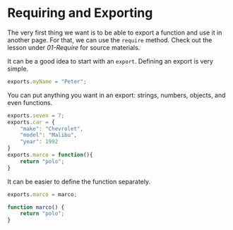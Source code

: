 # Requiring and Exporting
The very first thing we want is to be able to export a function and use it in another page. For that, we can use the `require` method. Check out the lesson under *01-Require* for source materials.

It can be a good idea to start with an `export`. Defining an export is very simple.
```js
exports.myName = "Peter";
```
You can put anything you want in an export: strings, numbers, objects, and even functions.
```js
exports.seven = 7;
exports.car = {
    "make": "Chevrolet",
    "model": "Malibu",
    "year": 1992
}
exports.marco = function(){
    return "polo";
}
```

It can be easier to define the function separately.
```js
exports.marco = marco;

function marco() {
    return "polo";
}
```
